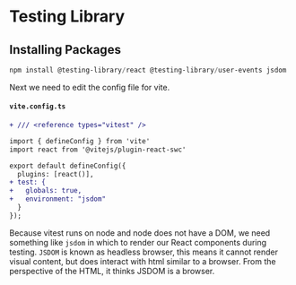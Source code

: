 # Testing Library

## Installing Packages
```powershell
npm install @testing-library/react @testing-library/user-events jsdom
```

Next we need to edit the config file for vite.

#### `vite.config.ts`
```diff
+ /// <reference types="vitest" />

import { defineConfig } from 'vite'
import react from '@vitejs/plugin-react-swc'

export default defineConfig({
  plugins: [react()],
+ test: {
+   globals: true,
+   environment: "jsdom"
  }
});
```

Because vitest runs on node and node does not have a DOM, we need something like `jsdom` in which to render our React components during testing. `JSDOM` is known as headless browser, this means it cannot render visual content, but does interact with html similar to a browser. From the perspective of the HTML, it thinks JSDOM is a browser. 